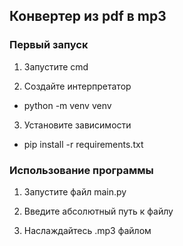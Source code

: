 ## Конвертер из pdf в mp3


### Первый запуск

1. Запустите cmd

2. Создайте интерпретатор
- python -m venv venv

3. Установите зависимости
- pip install -r requirements.txt


### Использование программы

1. Запустите файл main.py

2. Введите абсолютный путь к файлу

3. Наслаждайтесь .mp3 файлом
